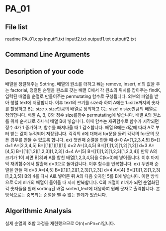 # PA_01
## File list
readme PA_01.cpp inputf1.txt inputf2.txt outputf1.txt outputf2.txt
## Command Line Arguments
## Description of your code
배열을 정렬해주는 Sotring, 배열의 원소를 더하고 뺴는 remove, insert, n!의 값을 주는 factorial, 정렬된 순열을 원소로 갖는 배열 C에서 각 원소의 위치를 잡아주는 findK, 입력된 배열을 순열로 만들어주는 permutating 함수로 구성됩니다. 
외부의 파일을 받아 행렬 text에 저장합니다. 이후 text의 크기를 size라 하여 A에는 1~size까지의 숫자를 할당하고 B는 size x size만큼의 배열로 정의하고 C는 size! x size만큼의 배열로 정의합니다. 배열 A, B, C와 정수 size를함수 permutating에 넣습니다. 배열 A의 원소를 위치 순서대로 하나씩 배열 B에 넣습니다. 이때 함수는 재귀함수로 함수가 시작되면 정수 d가 1 증가하고, 함수를 빠져나올 때 1 감소합니다. 배열 B에는 d값에 따라 A로 부터 받는 값이 누적되어 저장됩니다. 각각의 d에 대해서 for문을 돌려 각각의 for문의 모든 경우를 만들 수 있도록 합니다.
ex) 첫번째 순열을 만들 때
d=0 A=[1,2,3,4,5] B=[]
d=1 A=[2,3,4,5]   B=[[1][1][1][1]]
d=2 A=[3,4,5]     B=[[1][1,2][1,2][1,2]]
d=3 A=[4,5]       B=[[1][1,2][1,2,3][1,2,3]]
d=4 A=[5]         B=[[1][1,2][1,2,3][1,2,3,4]]
만약 A의 크기가 1이 되면 B[3]과 A를 합친 배열[1,2,3,4,5]을 C(k=0)에 넣어줍니다. 이후 마지막 재귀함수에서 탈출해 d=3으로 돌아갑니다. 이후 함수를 반복합니다.
ex) 두번째 순열을 만들 때
d=3 A=[4,5]       B=[[1][1,2][1,2,3][1,2,3]]
d=4 A=[4]         B=[[1][1,2][1,2,3][1,2,3,5]]
B의 4를 다시 A로 넣어준 뒤 A의 다음 숫자인 5를 B에 넣습니다. 이런 방식으로 C에 n!개의 배열이 들어올 때 까지 반복합니다.
C의 배열이 n!개가 되면 순열화된 각 숫자들을 원래 sorting된 배열 sorted_text에 대응하여 원래 문자로 출력합니다.
본 방식으로는 중복되는 순열을 뺄 수 없는 한계가 있습니다.
## Algorithmic Analysis
실제 순열의 조합 과정을 재현했으므로 O(n)=nPn=n!입니다.
